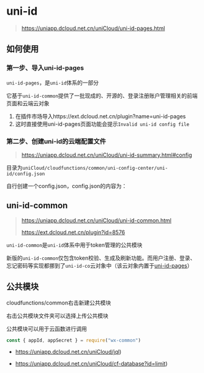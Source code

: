 # uni-id

> https://uniapp.dcloud.net.cn/uniCloud/uni-id-pages.html

## 如何使用

### 第一步、导入uni-id-pages

`uni-id-pages`，是`uni-id`体系的一部分

它基于`uni-id-common`提供了一批现成的、开源的、登录注册账户管理相关的前端页面和云端云对象

1. 在插件市场导入https://ext.dcloud.net.cn/plugin?name=uni-id-pages
2. 这时直接使用uni-id-pages页面功能会提示`Invalid uni-id config file`

### 第二步、创建uni-id的云端配置文件

> https://uniapp.dcloud.net.cn/uniCloud/uni-id-summary.html#config

目录为`uniCloud/cloudfunctions/common/uni-config-center/uni-id/config.json`

自行创建一个config.json，config.json的内容为：

## uni-id-common

> https://uniapp.dcloud.net.cn/uniCloud/uni-id-common.html
>
> https://ext.dcloud.net.cn/plugin?id=8576

`uni-id-common`是`uni-id`体系中用于token管理的公共模块

新版的`uni-id-common`仅包含token校验、生成及刷新功能。而用户注册、登录、忘记密码等实现都挪到了`uni-id-co`云对象中（该云对象内置于[uni-id-pages](https://uniapp.dcloud.net.cn/uniCloud/uni-id-pages)）

## 公共模块

cloudfunctions/common右击新建公共模块

右击公共模块文件夹可以选择上传公共模块

公共模块可以用于云函数进行调用

```js
const { appId, appSecret } = require("wx-common")
```

- https://uniapp.dcloud.net.cn/uniCloud/jql)

- https://uniapp.dcloud.net.cn/uniCloud/cf-database?id=limit)



